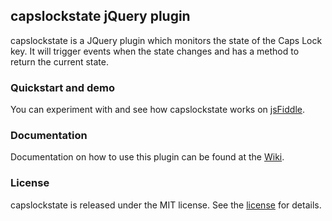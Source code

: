 ## capslockstate jQuery plugin

capslockstate is a JQuery plugin which monitors the state of the Caps Lock key.  It will trigger events when the state changes and has a method to return the current state.

### Quickstart and demo

You can experiment with and see how capslockstate works on [jsFiddle](http://jsfiddle.net/nosilleg/zVCU5/).

### Documentation

Documentation on how to use this plugin can be found at the [Wiki](https://github.com/nosilleg/capslockstate-jquery-plugin/wiki).


### License

capslockstate is released under the MIT license.  See the [license](https://github.com/nosilleg/capslockstate-jquery-plugin/blob/master/MIT-LICENSE.txt) for details.